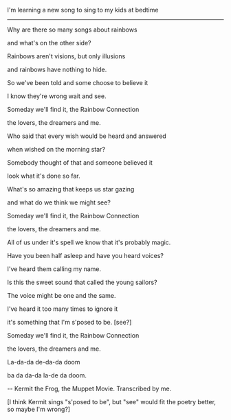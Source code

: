 <!--
.. title: The Rainbow Connection
.. slug: rainbow-connection
.. date: 2011-01-15 17:25:16 UTC+11:00
.. tags: lyrics
.. category: 
.. link: 
.. description: 
.. type: text
-->


I'm learning a new song to sing to my kids at bedtime

<!-- TEASER_END -->
----

Why are there so many songs about rainbows

  and what's on the other side?

Rainbows aren't visions, but only illusions

  and rainbows have nothing to hide.

So we've been told and some choose to believe it

  I know they're wrong wait and see.

Someday we'll find it, the Rainbow Connection

  the lovers, the dreamers and me.

 

Who said that every wish would be heard and answered

  when wished on the morning star?

Somebody thought of that and someone believed it

  look what it's done so far.

What's so amazing that keeps us star gazing

  and what do we think we might see?

Someday we'll find it, the Rainbow Connection

  the lovers, the dreamers and me.

 

All of us under it's spell we know that it's probably magic.

 

Have you been half asleep and have you heard voices?

  I've heard them calling my name.

Is this the sweet sound that called the young sailors?

  The voice might be one and the same.

I've heard it too many times to ignore it

  it's something that I'm s'posed to be. [see?]

Someday we'll find it, the Rainbow Connection

  the lovers, the dreamers and me.

 

La-da-da de-da-da doom

  ba da da-da la-de da doom.

 

-- Kermit the Frog, the Muppet Movie.  Transcribed by me.

 

[I think Kermit sings "s'posed to be", but "see" would fit the poetry better, so maybe I'm wrong?]
